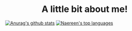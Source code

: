 
<h1 align="center">A little bit about me!</h1>


[![Anurag's github stats](https://github-readme-stats.vercel.app/api?username=JahnoelRondon&theme=white-blue)](https://github.com/anuraghazra/github-readme-stats)
[![Naereen's top languages](https://github-readme-stats.vercel.app/api/top-langs/?username=JahnoelRondon&theme=merko)](https://github.com/anuraghazra/github-readme-stats)




<!--
**JahnoelRondon/JahnoelRondon** is a ✨ _special_ ✨ repository because its `README.md` (this file) appears on your GitHub profile.

Here are some ideas to get you started:

- 🔭 I’m currently working on ...
- 🌱 I’m currently learning ...
- 👯 I’m looking to collaborate on ...
- 🤔 I’m looking for help with ...
- 💬 Ask me about ...
- 📫 How to reach me: ...
- 😄 Pronouns: ...
- ⚡ Fun fact: ...
-->
